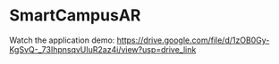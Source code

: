 # SmartCampusAR

Watch the application demo:
https://drive.google.com/file/d/1zOB0Gy-KgSvQ-_73IhpnsqvUIuR2az4i/view?usp=drive_link

